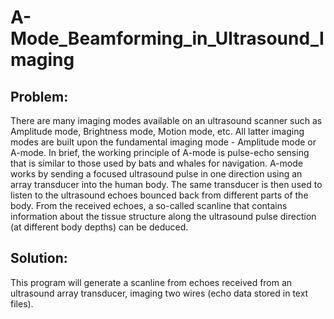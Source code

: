 # A-Mode_Beamforming_in_Ultrasound_Imaging
## Problem:
There are many imaging modes available on an ultrasound scanner such as Amplitude mode, Brightness mode, Motion mode, etc. All latter imaging modes are built upon the fundamental imaging mode - Amplitude mode or A-mode. In brief, the working principle of A-mode is pulse-echo sensing that is similar to those used by bats and whales for navigation. A-mode works by sending a focused ultrasound pulse in one direction using an array transducer into the human body. The same transducer is then used to listen to the ultrasound echoes bounced back from different parts of the body. From the received echoes, a so-called scanline that contains information about the tissue structure along the ultrasound pulse direction (at different body depths) can be deduced.

## Solution:
This program will generate a scanline from echoes received from an ultrasound array transducer, imaging two wires (echo data stored in text files).
